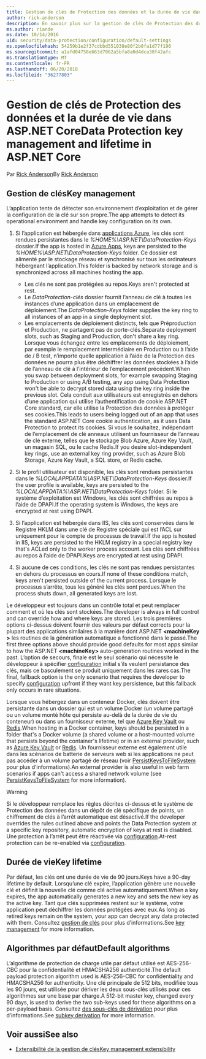 ```yaml
---
title: Gestion de clés de Protection des données et la durée de vie dans ASP.NET Core
author: rick-anderson
description: En savoir plus sur la gestion de clés de Protection des données et la durée de vie dans ASP.NET Core.
ms.author: riande
ms.date: 10/14/2016
uid: security/data-protection/configuration/default-settings
ms.openlocfilehash: 54259b1e2f37cdbbd551038e80f2b0fa1d77f196
ms.sourcegitcommit: a1afd04758e663d7062a5bfa8a0d4dca38f42afc
ms.translationtype: MT
ms.contentlocale: fr-FR
ms.lasthandoff: 06/20/2018
ms.locfileid: "36277803"
---
```

# <a name="data-protection-key-management-and-lifetime-in-aspnet-core"></a><span data-ttu-id="cfbef-103">Gestion de clés de Protection des données et la durée de vie dans ASP.NET Core</span><span class="sxs-lookup"><span data-stu-id="cfbef-103">Data Protection key management and lifetime in ASP.NET Core</span></span>

<span data-ttu-id="cfbef-104">Par [Rick Anderson](https://twitter.com/RickAndMSFT)</span><span class="sxs-lookup"><span data-stu-id="cfbef-104">By [Rick Anderson](https://twitter.com/RickAndMSFT)</span></span>

## <a name="key-management"></a><span data-ttu-id="cfbef-105">Gestion de clés</span><span class="sxs-lookup"><span data-stu-id="cfbef-105">Key management</span></span>

<span data-ttu-id="cfbef-106">L’application tente de détecter son environnement d’exploitation et de gérer la configuration de la clé sur son propre.</span><span class="sxs-lookup"><span data-stu-id="cfbef-106">The app attempts to detect its operational environment and handle key configuration on its own.</span></span>

1. <span data-ttu-id="cfbef-107">Si l’application est hébergée dans [applications Azure](https://azure.microsoft.com/services/app-service/), les clés sont rendues persistantes dans le *%HOME%\ASP.NET\DataProtection-Keys* dossier.</span><span class="sxs-lookup"><span data-stu-id="cfbef-107">If the app is hosted in [Azure Apps](https://azure.microsoft.com/services/app-service/), keys are persisted to the *%HOME%\ASP.NET\DataProtection-Keys* folder.</span></span> <span data-ttu-id="cfbef-108">Ce dossier est alimenté par le stockage réseau et synchronisé sur tous les ordinateurs hébergeant l’application.</span><span class="sxs-lookup"><span data-stu-id="cfbef-108">This folder is backed by network storage and is synchronized across all machines hosting the app.</span></span>
   * <span data-ttu-id="cfbef-109">Les clés ne sont pas protégées au repos.</span><span class="sxs-lookup"><span data-stu-id="cfbef-109">Keys aren't protected at rest.</span></span>
   * <span data-ttu-id="cfbef-110">Le *DataProtection-clés* dossier fournit l’anneau de clé à toutes les instances d’une application dans un emplacement de déploiement.</span><span class="sxs-lookup"><span data-stu-id="cfbef-110">The *DataProtection-Keys* folder supplies the key ring to all instances of an app in a single deployment slot.</span></span>
   * <span data-ttu-id="cfbef-111">Les emplacements de déploiement distincts, tels que Préproduction et Production, ne partagent pas de porte-clés.</span><span class="sxs-lookup"><span data-stu-id="cfbef-111">Separate deployment slots, such as Staging and Production, don't share a key ring.</span></span> <span data-ttu-id="cfbef-112">Lorsque vous échangez entre les emplacements de déploiement, par exemple le remplacement intermédiaire en Production ou à l’aide de / B test, n’importe quelle application à l’aide de la Protection des données ne pourra plus être déchiffrer les données stockées à l’aide de l’anneau de clé à l’intérieur de l’emplacement précédent.</span><span class="sxs-lookup"><span data-stu-id="cfbef-112">When you swap between deployment slots, for example swapping Staging to Production or using A/B testing, any app using Data Protection won't be able to decrypt stored data using the key ring inside the previous slot.</span></span> <span data-ttu-id="cfbef-113">Cela conduit aux utilisateurs est enregistrés en dehors d’une application qui utilise l’authentification de cookie ASP.NET Core standard, car elle utilise la Protection des données à protéger ses cookies.</span><span class="sxs-lookup"><span data-stu-id="cfbef-113">This leads to users being logged out of an app that uses the standard ASP.NET Core cookie authentication, as it uses Data Protection to protect its cookies.</span></span> <span data-ttu-id="cfbef-114">Si vous le souhaitez, indépendant de l’emplacement de clé anneaux utilisent un fournisseur de l’anneau de clé externe, telles que le stockage Blob Azure, Azure Key Vault, un magasin SQL, ou le cache Redis.</span><span class="sxs-lookup"><span data-stu-id="cfbef-114">If you desire slot-independent key rings, use an external key ring provider, such as Azure Blob Storage, Azure Key Vault, a SQL store, or Redis cache.</span></span>

1. <span data-ttu-id="cfbef-115">Si le profil utilisateur est disponible, les clés sont rendues persistantes dans le *%LOCALAPPDATA%\ASP.NET\DataProtection-Keys* dossier.</span><span class="sxs-lookup"><span data-stu-id="cfbef-115">If the user profile is available, keys are persisted to the *%LOCALAPPDATA%\ASP.NET\DataProtection-Keys* folder.</span></span> <span data-ttu-id="cfbef-116">Si le système d’exploitation est Windows, les clés sont chiffrées au repos à l’aide de DPAPI.</span><span class="sxs-lookup"><span data-stu-id="cfbef-116">If the operating system is Windows, the keys are encrypted at rest using DPAPI.</span></span>

1. <span data-ttu-id="cfbef-117">Si l’application est hébergée dans IIS, les clés sont conservées dans le Registre HKLM dans une clé de Registre spéciale qui est l’ACL sur uniquement pour le compte de processus de travail.</span><span class="sxs-lookup"><span data-stu-id="cfbef-117">If the app is hosted in IIS, keys are persisted to the HKLM registry in a special registry key that's ACLed only to the worker process account.</span></span> <span data-ttu-id="cfbef-118">Les clés sont chiffrées au repos à l’aide de DPAPI.</span><span class="sxs-lookup"><span data-stu-id="cfbef-118">Keys are encrypted at rest using DPAPI.</span></span>

1. <span data-ttu-id="cfbef-119">Si aucune de ces conditions, les clés ne sont pas rendues persistantes en dehors du processus en cours.</span><span class="sxs-lookup"><span data-stu-id="cfbef-119">If none of these conditions match, keys aren't persisted outside of the current process.</span></span> <span data-ttu-id="cfbef-120">Lorsque le processus s’arrête, tous les généré les clés sont perdues.</span><span class="sxs-lookup"><span data-stu-id="cfbef-120">When the process shuts down, all generated keys are lost.</span></span>

<span data-ttu-id="cfbef-121">Le développeur est toujours dans un contrôle total et peut remplacer comment et où les clés sont stockées.</span><span class="sxs-lookup"><span data-stu-id="cfbef-121">The developer is always in full control and can override how and where keys are stored.</span></span> <span data-ttu-id="cfbef-122">Les trois premières options ci-dessus doivent fournir des valeurs par défaut corrects pour la plupart des applications similaires à la manière dont ASP.NET  **\<machineKey >** les routines de la génération automatique a fonctionné dans le passé.</span><span class="sxs-lookup"><span data-stu-id="cfbef-122">The first three options above should provide good defaults for most apps similar to how the ASP.NET **\<machineKey>** auto-generation routines worked in the past.</span></span> <span data-ttu-id="cfbef-123">L’option de secours, finale est le seul scénario qui nécessite le développeur à spécifier [configuration](xref:security/data-protection/configuration/overview) initial s’ils veulent persistance des clés, mais ce basculement se produit uniquement dans les rares cas.</span><span class="sxs-lookup"><span data-stu-id="cfbef-123">The final, fallback option is the only scenario that requires the developer to specify [configuration](xref:security/data-protection/configuration/overview) upfront if they want key persistence, but this fallback only occurs in rare situations.</span></span>

<span data-ttu-id="cfbef-124">Lorsque vous hébergez dans un conteneur Docker, clés doivent être persistante dans un dossier qui est un volume Docker (un volume partagé ou un volume monté hôte qui persiste au-delà de la durée de vie du conteneur) ou dans un fournisseur externe, tel que [Azure Key Vault](https://azure.microsoft.com/services/key-vault/) ou [Redis](https://redis.io/).</span><span class="sxs-lookup"><span data-stu-id="cfbef-124">When hosting in a Docker container, keys should be persisted in a folder that's a Docker volume (a shared volume or a host-mounted volume that persists beyond the container's lifetime) or in an external provider, such as [Azure Key Vault](https://azure.microsoft.com/services/key-vault/) or [Redis](https://redis.io/).</span></span> <span data-ttu-id="cfbef-125">Un fournisseur externe est également utile dans les scénarios de batterie de serveurs web si les applications ne peut pas accéder à un volume partagé de réseau (voir [PersistKeysToFileSystem](xref:security/data-protection/configuration/overview#persistkeystofilesystem) pour plus d’informations).</span><span class="sxs-lookup"><span data-stu-id="cfbef-125">An external provider is also useful in web farm scenarios if apps can't access a shared network volume (see [PersistKeysToFileSystem](xref:security/data-protection/configuration/overview#persistkeystofilesystem) for more information).</span></span>

> [!WARNING]
> <span data-ttu-id="cfbef-126">Si le développeur remplace les règles décrites ci-dessus et le système de Protection des données dans un dépôt de clé spécifique de points, un chiffrement de clés à l’arrêt automatique est désactivé.</span><span class="sxs-lookup"><span data-stu-id="cfbef-126">If the developer overrides the rules outlined above and points the Data Protection system at a specific key repository, automatic encryption of keys at rest is disabled.</span></span> <span data-ttu-id="cfbef-127">Une protection à l’arrêt peut être réactivée via [configuration](xref:security/data-protection/configuration/overview).</span><span class="sxs-lookup"><span data-stu-id="cfbef-127">At-rest protection can be re-enabled via [configuration](xref:security/data-protection/configuration/overview).</span></span>

## <a name="key-lifetime"></a><span data-ttu-id="cfbef-128">Durée de vie</span><span class="sxs-lookup"><span data-stu-id="cfbef-128">Key lifetime</span></span>

<span data-ttu-id="cfbef-129">Par défaut, les clés ont une durée de vie de 90 jours.</span><span class="sxs-lookup"><span data-stu-id="cfbef-129">Keys have a 90-day lifetime by default.</span></span> <span data-ttu-id="cfbef-130">Lorsqu’une clé expire, l’application génère une nouvelle clé et définit la nouvelle clé comme clé active automatiquement.</span><span class="sxs-lookup"><span data-stu-id="cfbef-130">When a key expires, the app automatically generates a new key and sets the new key as the active key.</span></span> <span data-ttu-id="cfbef-131">Tant que clés supprimées restent sur le système, votre application peut déchiffrer les données protégées avec eux.</span><span class="sxs-lookup"><span data-stu-id="cfbef-131">As long as retired keys remain on the system, your app can decrypt any data protected with them.</span></span> <span data-ttu-id="cfbef-132">Consultez [gestion de clés](xref:security/data-protection/implementation/key-management#key-expiration-and-rolling) pour plus d’informations.</span><span class="sxs-lookup"><span data-stu-id="cfbef-132">See [key management](xref:security/data-protection/implementation/key-management#key-expiration-and-rolling) for more information.</span></span>

## <a name="default-algorithms"></a><span data-ttu-id="cfbef-133">Algorithmes par défaut</span><span class="sxs-lookup"><span data-stu-id="cfbef-133">Default algorithms</span></span>

<span data-ttu-id="cfbef-134">L’algorithme de protection de charge utile par défaut utilisé est AES-256-CBC pour la confidentialité et HMACSHA256 authenticité.</span><span class="sxs-lookup"><span data-stu-id="cfbef-134">The default payload protection algorithm used is AES-256-CBC for confidentiality and HMACSHA256 for authenticity.</span></span> <span data-ttu-id="cfbef-135">Une clé principale de 512 bits, modifiée tous les 90 jours, est utilisée pour dériver les deux sous-clés utilisés pour ces algorithmes sur une base par charge.</span><span class="sxs-lookup"><span data-stu-id="cfbef-135">A 512-bit master key, changed every 90 days, is used to derive the two sub-keys used for these algorithms on a per-payload basis.</span></span> <span data-ttu-id="cfbef-136">Consultez [des sous-clés de dérivation](xref:security/data-protection/implementation/subkeyderivation#additional-authenticated-data-and-subkey-derivation) pour plus d’informations.</span><span class="sxs-lookup"><span data-stu-id="cfbef-136">See [subkey derivation](xref:security/data-protection/implementation/subkeyderivation#additional-authenticated-data-and-subkey-derivation) for more information.</span></span>

## <a name="see-also"></a><span data-ttu-id="cfbef-137">Voir aussi</span><span class="sxs-lookup"><span data-stu-id="cfbef-137">See also</span></span>

* [<span data-ttu-id="cfbef-138">Extensibilité de la gestion de clés</span><span class="sxs-lookup"><span data-stu-id="cfbef-138">Key management extensibility</span></span>](xref:security/data-protection/extensibility/key-management)
